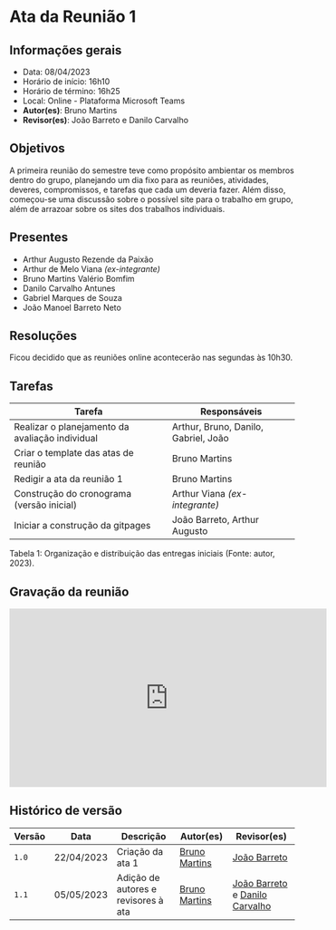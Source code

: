 # Ata da Reunião 1

## Informações gerais
- Data: 08/04/2023
- Horário de início: 16h10
- Horário de término: 16h25
- Local: Online - Plataforma Microsoft Teams
- **Autor(es)**: Bruno Martins
- **Revisor(es)**: João Barreto e Danilo Carvalho

## Objetivos
A primeira reunião do semestre teve como propósito ambientar os membros dentro do grupo, planejando um dia fixo para as reuniões, atividades, deveres, compromissos, e tarefas que cada um deveria fazer. Além disso, começou-se uma discussão sobre o possível site para o trabalho em grupo, além de arrazoar sobre os sites dos trabalhos individuais.

## Presentes
- Arthur Augusto Rezende da Paixão
- Arthur de Melo Viana *(ex-integrante)*
- Bruno Martins Valério Bomfim
- Danilo Carvalho Antunes
- Gabriel Marques de Souza
- João Manoel Barreto Neto

## Resoluções
Ficou decidido que as reuniões online acontecerão nas segundas às 10h30.

## Tarefas
| Tarefa | Responsáveis |
| ---- | ---- |
| Realizar o planejamento da avaliação individual | Arthur, Bruno, Danilo, Gabriel, João |
| Criar o template das atas de reunião | Bruno Martins |
| Redigir a ata da reunião 1 | Bruno Martins |
| Construção do cronograma (versão inicial) | Arthur Viana *(ex-integrante)*|
| Iniciar a construção da gitpages | João Barreto, Arthur Augusto |

Tabela 1: Organização e distribuição das entregas iniciais (Fonte: autor, 2023).

## Gravação da reunião
<iframe width="560" height="315" src="https://www.youtube.com/embed/_38EUzZb_xQ" title="YouTube video player" frameborder="0" allow="accelerometer; autoplay; clipboard-write; encrypted-media; gyroscope; picture-in-picture; web-share" allowfullscreen></iframe>

## Histórico de versão
| Versão | Data | Descrição | Autor(es) | Revisor(es) |
| --- | --- | --- | --- | --- |
|  `1.0`   | 22/04/2023 | Criação da ata 1 | [Bruno Martins](https://github.com/gitbmvb) | [João Barreto](https://github.com/JoaoBarreto03) |
|  `1.1`   | 05/05/2023 | Adição de autores e revisores à ata | [Bruno Martins](https://github.com/gitbmvb) | [João Barreto](https://github.com/JoaoBarreto03) e [Danilo Carvalho](https://github.com/Danilo-Carvalho-Antunes) |
